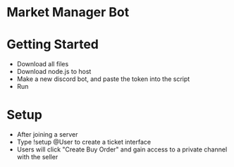 # Market Manager Bot

# Getting Started
- Download all files
- Download node.js to host
- Make a new discord bot, and paste the token into the script
- Run

# Setup
- After joining a server
- Type !setup @User to create a ticket interface
- Users will click "Create Buy Order" and gain access to a private channel with the seller
